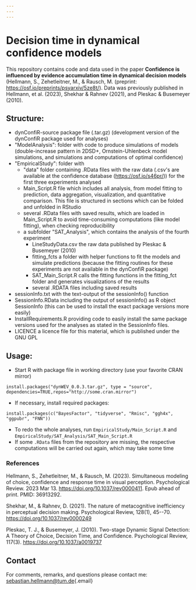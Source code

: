 ```yaml
---
---
---
```


# Decision time in dynamical confidence models

This repository contains code and data used in the paper **Confidence is influenced by evidence accumulation time in dynamical decision models** (Hellmann, S., Zehetleitner, M., & Rausch, M. (preprint: <https://osf.io/preprints/psyarxiv/5ze8t/>). Data was previously published in Hellmann, et al. (2023), Shekhar & Rahnev (2021), and Pleskac & Busemeyer (2010).

## Structure:

-   dynConfiR-source package file (.tar.gz) (development version of the dynConfiR package used for analyses)
-   "ModelAnalysis": folder with code to produce simulations of models (double-increase pattern in 2DSD+, Ornstein-Uhlenbeck model simulations, and simulations and computations of optimal confidence)
-   "EmpiricalStudy": folder with
    -   "data" folder containing .RData files with the raw data (.csv's are available at the confidence database (<https://osf.io/s46pr/>)) for the first three experiments analysed
    -   Main_Script.R file which includes all analysis, from model fitting to prediction, data aggregation, visualization, and quantitative comparison. This file is structured in sections which can be folded and unfolded in RStudio
    -   several .RData files with saved results, which are loaded in Main_Script.R to avoid time-consuming computations (like model fitting), when checking reproducibility
    - a subfolder "SAT_Analysis", which contains the analysis of the fourth experiment
        - LineStudyData.csv the raw data published by Pleskac & Busemeyer (2010)
        - fitting_fcts a folder with helper functions to fit the models and simulate predictions (because the fitting routines for these experiments are not available in the dynConfiR package)
        - SAT_Main_Script.R calls the fitting functions in the fitting_fct folder and generates visualizations of the results
        - several .RDATA files including saved results 
-   sessionInfo.txt with the text-output of the sessionInfo() function
-   SessionInfo.RData including the output of sessionInfo() as R object SessionInfo (this can be used to install the exact package versions more easily)
-   InstallRequirements.R providing code to easily install the same package versions used for the analyses as stated in the SessionInfo files.
-   LICENCE a licence file for this material, which is published under the GNU GPL

## Usage:

-   Start R with package file in working directory (use your favorite CRAN mirror)

<!-- -->

```         
install.packages("dynWEV_0.0.3.tar.gz", type = "source", dependencies=TRUE,repos="http://some.cran.mirror")
```

-   If necessary, install required packages:

<!-- -->

```         
install.packages(c("BayesFactor", "tidyverse", "Rmisc", "ggh4x", "ggpubr", "FNN")) 
```

-   To redo the whole analyses, run `EmpiricalStudy/Main_Script.R` and `EmpiricalStudy/SAT_Analysis/SAT_Main_Script.R`
-   If some `.RData` files from the repository are missing, the respective computations will be carried out again, which may take some time

### References

Hellmann, S., Zehetleitner, M., & Rausch, M. (2023). Simultaneous modeling of choice, confidence and response time in visual perception. Psychological Review. 2023 Mar 13. <https://doi.org/10.1037/rev0000411>. Epub ahead of print. PMID: 36913292.

Shekhar, M., & Rahnev, D. (2021). The nature of metacognitive inefficiency in perceptual decision making. Psychological Review, 128(1), 45--70. <https://doi.org/10.1037/rev0000249>

Pleskac, T. J., & Busemeyer, J. (2010). Two-stage Dynamic Signal Detection: A Theory of Choice, Decision Time, and Confidence. Psychological Review, 117(3). <https://doi.org/10.1037/a0019737>

## Contact

For comments, remarks, and questions please contact me: [sebastian.hellmann\@tum.de](mailto:sebastian.hellmann@tum.de){.email}
